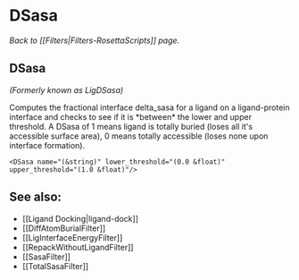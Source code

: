 # DSasa
*Back to [[Filters|Filters-RosettaScripts]] page.*
## DSasa

*(Formerly known as LigDSasa)*

Computes the fractional interface delta\_sasa for a ligand on a ligand-protein interface and checks to see if it is \*between\* the lower and upper threshold. A DSasa of 1 means ligand is totally buried (loses all it's accessible surface area), 0 means totally accessible (loses none upon interface formation).

```
<DSasa name="(&string)" lower_threshold="(0.0 &float)" upper_threshold="(1.0 &float)"/>
```

## See also:

* [[Ligand Docking|ligand-dock]]
* [[DiffAtomBurialFilter]]
* [[LigInterfaceEnergyFilter]]
* [[RepackWithoutLigandFilter]]
* [[SasaFilter]]
* [[TotalSasaFilter]]
